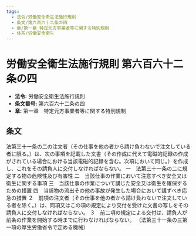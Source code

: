 ```yaml
---
tags:
  - 法令/労働安全衛生法施行規則
  - 条文/第六百六十二条の四
  - 章/第一章_特定元方事業者等に関する特別規制
  - 体系/労働安全衛生
---
```

# 労働安全衛生法施行規則 第六百六十二条の四

- **法令:** 労働安全衛生法施行規則
- **条文番号:** 第六百六十二条の四
- **章:** 第一章　特定元方事業者等に関する特別規制

## 条文
法第三十一条の二の注文者（その仕事を他の者から請け負わないで注文している者に限る。）は、次の事項を記載した文書（その作成に代えて電磁的記録の作成がされている場合における当該電磁的記録を含む。次項において同じ。）を作成し、これをその請負人に交付しなければならない。
一　法第三十一条の二に規定する物の危険性及び有害性
二　当該仕事の作業において注意すべき安全又は衛生に関する事項
三　当該仕事の作業について講じた安全又は衛生を確保するための措置
四　当該物の流出その他の事故が発生した場合において講ずべき応急の措置
２　前項の注文者（その仕事を他の者から請け負わないで注文している者を除く。）は、同項又はこの項の規定により交付を受けた文書の写しをその請負人に交付しなければならない。
３　前二項の規定による交付は、請負人が前条の作業を開始する時までに行わなければならない。
（法第三十一条の三第一項の厚生労働省令で定める機械）

